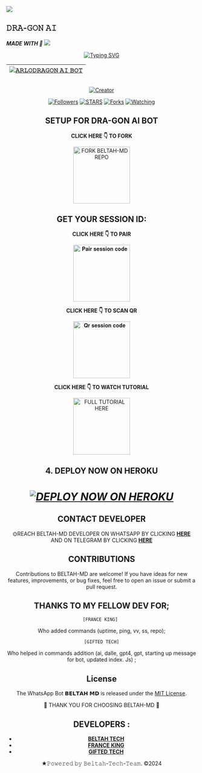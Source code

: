 <a><img src='https://telegra.ph/file/ca9ecb092c56f80c2f553.jpg'/></a>
## 𝙳𝚁𝙰-𝙶𝙾𝙽 𝙰𝙸 
   ***MADE WITH 💎***
<a><img src='https://i.imgur.com/LyHic3i.gif'/></a>

<div align="center">
<a href="https://git.io/typing-svg"><img src="https://readme-typing-svg.demolab.com?font=Black+Ops+One&size=50&pause=1000&color=1BAFBAFF&center=true&width=910&height=100&lines=𝙳𝚁𝙰-𝙶𝙾𝙽+𝙰𝙸;A+WHATSAPP+BOT;CREATED+BY+𝙰𝚁𝙻𝙾+𝙳𝚁𝙰𝙶𝙾𝙽" alt="Typing SVG" /></a>
  </p>
<div align="center">

| [![𝙰𝚁𝙻𝙾𝙳𝚁𝙰𝙶𝙾𝙽 𝙰𝙸 𝙱𝙾𝚃](https://telegra.ph/file/ca9ecb092c56f80c2f553.jpg)](https://github.com/Dragonarlo)|
|----|

<p align="center">
  <a href="#"><img src="http://readme-typing-svg.herokuapp.com?color=d1fa02&center=true&vCenter=true&multiline=false&lines=𝙳𝚁𝙰𝙶𝙾𝙽-𝙰𝙸+RESPONDS+FAST" alt="">
</p>
<p align="center">
<a href="#"><img title="Creator" src="https://img.shields.io/badge/Creator-ARLODRAGON TECH-red.svg?style=for-the-badge&logo=github"></a>
<p/>
<p align="center">
<a href="https://github.com/Dragonarlo?tab=followers"><img title="Followers" src="https://img.shields.io/github/followers/Beltahmd?label=Followers&style=social"></a>
<a href="https://github.com/Dragonarlo/stargazers/"><img title="STARS" src="https://img.shields.io/github/stars/Dragonarlo/Arlodragon?&style=social"></a>
<a href="https://github.com/Arlodragon/Dragonarlo/network/members"><img title="Forks" src="https://img.shields.io/github/forks/arlodragon/dragonarlo?style=social"></a>
<a href="https://github.com/Arlodragon/dragonarlo/watchers"><img title="Watching" src="https://img.shields.io/github/watchersDragonarlo/Arlodragon?label=Watching&style=social"></a>
  
## SETUP FOR DRA-GON AI BOT

**CLICK HERE 👇 TO FORK**

<a href="https://github.com/Beltahmd/beltah-md/fork"><img src="https://img.shields.io/badge/Fork%20Beltahmd%20Repo-blue" alt="FORK BELTAH-MD REPO" width="150"></a>

## GET YOUR SESSION ID: 

**CLICK HERE 👇 TO PAIR**

<a href="https://pair-bel-tah-b427bf12d2e2.herokuapp.com/pair"><img src="https://img.shields.io/badge/Pair%20session%20code-green" alt="𝐏𝐚𝐢𝐫 𝐬𝐞𝐬𝐬𝐢𝐨𝐧 𝐜𝐨𝐝𝐞" width="150"></a>

**CLICK HERE 👇 TO SCAN QR**

<a href="https://pair-bel-tah-b427bf12d2e2.herokuapp.com/qr"><img src="https://img.shields.io/badge/QR%20session%20code-red" alt="𝐐𝐫 𝐬𝐞𝐬𝐬𝐢𝐨𝐧 𝐜𝐨𝐝𝐞" width="150"></a>

**CLICK HERE 👇 TO WATCH TUTORIAL**

<a href="https://www.youtube.com/@Beltahtech2024"><img src="https://img.shields.io/badge/WATCH%20FULL%20TUTORIAL-red" alt="FULL TUTORIAL HERE" width="150"></a>


## 4. DEPLOY NOW ON HEROKU 
<h1 align="center">
 
 ***[![DEPLOY NOW ON HEROKU](https://www.herokucdn.com/deploy/button.svg)](https://dashboard.heroku.com/new?button-url=https://github.com/Beltahmd/beltah-md&template=https://github.com/Beltahmd/beltah-md.git)***

 ## CONTACT DEVELOPER

⏣REACH BELTAH-MD DEVELOPER ON WHATSAPP BY CLICKING  [**HERE**](https://wa.me/254114141192)  AND ON TELEGRAM BY CLICKING  [**HERE**](https://t.me/beltah254) 

## CONTRIBUTIONS

Contributions to BELTAH-MD are welcome! If you have ideas for new features, improvements, or bug fixes, feel free to open an issue or submit a pull request. <br>

  ## THANKS TO MY FELLOW DEV FOR;

    [FRANCE KING] 
    
Who added commands (uptime, ping, vv, ss, repo); <br>

    [GIFTED TECH]
    
Who helped in commands addition 
(ai, dalle, gpt4, gpt, starting up message for bot, updated index. Js) ;

## License

The WhatsApp Bot 𝗕𝗘𝗟𝗧𝗔𝗛 𝗠𝗗 is released under the [MIT License](https://opensource.org/licenses/MIT).

🌟 THANK YOU FOR CHOOSING BELTAH-MD 🌟

## DEVELOPERS :

- [**BELTAH TECH**](https://github.com/Beltahmd)
- [**FRANCE KING**](https://github.com/franceking1)
- [**GIFTED TECH**](https://github.com/mouricedevs)

★𝙿𝚘𝚠𝚎𝚛𝚎𝚍 𝚋𝚢 𝙱𝚎𝚕𝚝𝚊𝚑-𝚃𝚎𝚌𝚑-𝚃𝚎𝚊𝚖. ©2024
